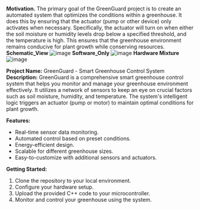  **Motivation.**
The primary goal of the GreenGuard project is to create an automated system that optimizes the conditions within a greenhouse. It does this by ensuring that the actuator (pump or other device) only activates when necessary. Specifically, the actuator will turn on when either the soil moisture or humidity levels drop below a specified threshold, and the temperature is high. This ensures that the greenhouse environment remains conducive for plant growth while conserving resources.
 **Schematic_View**
![image](https://github.com/RoggersAnguzu/Smart-GreenHouse-Control-System/assets/141458053/454b26d9-286b-42d2-aa02-29698d5820a1)
 **Software_Only**
![image](https://github.com/RoggersAnguzu/Smart-GreenHouse-Control-System/assets/141458053/bef43415-2a36-4738-bb0c-68bc31e2da60)
 **Hardware Mixture**
![image](https://github.com/RoggersAnguzu/Smart-GreenHouse-Control-System/assets/141458053/4a9f44e5-8390-4824-97b4-877bcd088880)

**Project Name:** GreenGuard - Smart Greenhouse Control System
 **Description:**
GreenGuard is a comprehensive smart greenhouse control system that helps you monitor and manage your greenhouse environment effectively. It utilizes a network of sensors to keep an eye on crucial factors such as soil moisture, humidity, and temperature. The system's intelligent logic triggers an actuator (pump or motor) to maintain optimal conditions for plant growth.

 **Features:**
- Real-time sensor data monitoring.
- Automated control based on preset conditions.
- Energy-efficient design.
- Scalable for different greenhouse sizes.
- Easy-to-customize with additional sensors and actuators.

 **Getting Started:**
1. Clone the repository to your local environment.
2. Configure your hardware setup.
3. Upload the provided C++ code to your microcontroller.
4. Monitor and control your greenhouse using the system.

